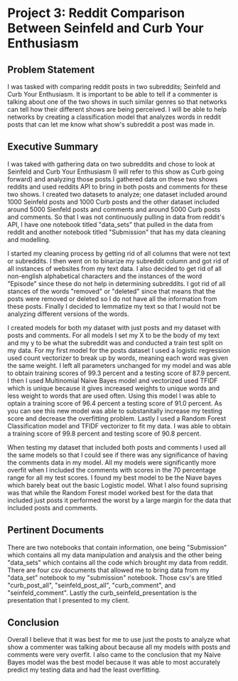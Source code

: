 # Project 3: Reddit Comparison Between Seinfeld and Curb Your Enthusiasm

## Problem Statement

I was tasked with comparing reddit posts in two subreddits; Seinfeld and Curb Your Enthusiasm. It is important to be able to tell if a commenter is talking about one of the two shows in such similar genres so that networks can tell how their different shows are being perceived. I will be able to help networks by creating a classification model that analyzes words in reddit posts that can let me know what show's subreddit a post was made in.

## Executive Summary

I was taked with gathering data on two subreddits and chose to look at Seinfeld and Curb Your Enthusiasm (I will refer to this show as Curb going forward) and analyzing those posts.I gathered data on these two shows reddits and used reddits API to bring in both posts and comments for these two shows. I created two datasets to analyze; one dataset included around 1000 Seinfeld posts and 1000 Curb posts and the other dataset included around 5000 Sienfeld posts and comments and around 5000 Curb posts and comments. So that I was not continuously pulling in data from reddit's API, I have one notebook titled "data_sets" that pulled in the data from reddit and another notebook titled "Submission" that has my data cleaning and modelling.

I started my cleaning process by getting rid of all columns that were not text or subreddits. I then went on to binarize my subreddit column and got rid of all instances of websites from my text data. I also decided to get rid of all non-english alphabetical characters and the instances of the word "Episode" since these do not help in determining subreddits. I got rid of all stances of the words "removed" or "deleted" since that means that the posts were removed or deleted so I do not have all the information from these posts. Finally I decided to lemmatize my text so that I would not be analyzing different versions of the words.

I created models for both my dataset with just posts and my dataset with posts and comments. For all models I set my X to be the body of my text and my y to be what the subreddit was and conducted a train test split on my data. For my first model for the posts dataset I used a logistic regression used count vectorizer to break up by words, meaning each word was given the same weight. I left all parameters unchanged for my model and was able to obtain training scores of 99.3 percent and a testing score of 87.9 percent. I then I used Multinomial Naive Bayes model and vectorized used TFIDF which is unique because it gives increased weights to unique words and less weight to words that are used often. Using this model I was able to optain a training score of 96.4 percent a testing score of 91.0 percent. As you can see this new model was able to substanitally increase my testing score and decrease the overfitting problem. Lastly I used a Random Forest Classification model and TFIDF vectorizer to fit my data. I was able to obtain a training score of 99.8 percent and testing score of 90.8 percent.

When testing my dataset that included both posts and comments I used all the same models so that I could see if there was any significance of having the comments data in my model. All my models were significantly more overfit when I included the comments with scores in the 70 percentage range for all my test scores. I found my best model to be the Niave bayes which barely beat out the basic Logistic model. What I also found suprising was that while the Random Forest model worked best for the data that included just posts it performed the worst by a large margin for the data that included posts and comments.

## Pertinent Documents

There are two notebooks that contain information, one being "Submission" which contains all my data manipulation and analysis and the other being "data_sets" which contains all the code which brought my data from reddit. There are four csv documents that allowed me to bring data from my "data_set" notebook to my "submission" notebook. Those csv's are titled "curb_post_all", "seinfeld_post_all", "curb_comment", and "seinfeld_comment". Lastly the curb_seinfeld_presentation is the presentation that I presented to my client.

## Conclusion

Overall I believe that it was best for me to use just the posts to analyze what show a commenter was talking about because all my models with posts and comments were very overfit. I also came to the conclusion that my Naive Bayes model was the best model because it was able to most accurately predict my testing data and had the least overfitting.